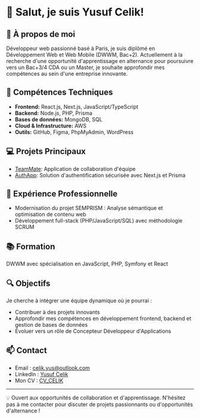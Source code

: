 # 👋 Salut, je suis Yusuf Celik!

## 🎯 À propos de moi

Développeur web passionné basé à Paris, je suis diplômé en Développement Web et Web Mobile (DWWM, Bac+2). Actuellement à la recherche d'une opportunité d'apprentissage en alternance pour poursuivre vers un Bac+3/4 CDA ou un Master, je souhaite approfondir mes compétences au sein d'une entreprise innovante.

## 🚀 Compétences Techniques

- **Frontend:** React.js, Next.js, JavaScript/TypeScript
- **Backend:** Node.js, PHP, Prisma
- **Bases de données:** MongoDB, SQL
- **Cloud & Infrastructure:** AWS
- **Outils:** GitHub, Figma, PhpMyAdmin, WordPress

## 💻 Projets Principaux

- [TeamMate](https://github.com/yu-Celik/chat-app-teamate): Application de collaboration d'équipe
- [AuthApp](https://github.com/yu-Celik/AuthApp): Solution d'authentification sécurisée avec Next.js et Prisma

## 🌟 Expérience Professionnelle

- Modernisation du projet SEMPRISM : Analyse sémantique et optimisation de contenu web
- Développement full-stack (PHP/JavaScript/SQL) avec méthodologie SCRUM

## 📚 Formation

DWWM avec spécialisation en JavaScript, PHP, Symfony et React

## 🔍 Objectifs

Je cherche à intégrer une équipe dynamique où je pourrai :
- Contribuer à des projets innovants
- Approfondir mes compétences en développement frontend, backend et gestion de bases de données
- Évoluer vers un rôle de Concepteur Développeur d'Applications

## 📫 Contact

- Email : celik.yus@outlook.com
- LinkedIn : [Yusuf Celik](https://linkedin.com/in/yusuf-celik-70347a16a/)
- Mon CV : [CV_CELIK](https://cvdesignr.com/p/65ddc7c939eb9)

---

💡 Ouvert aux opportunités de collaboration et d'apprentissage. N'hésitez pas à me contacter pour discuter de projets passionnants ou d'opportunités d'alternance !
